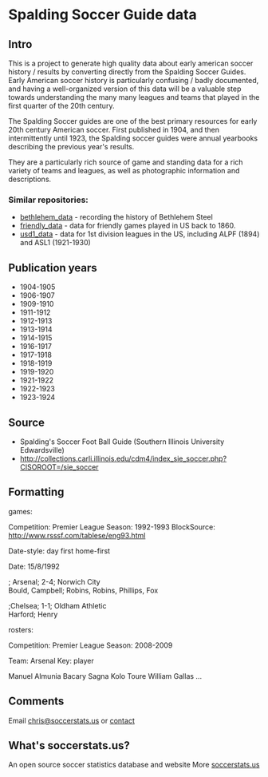 # Spalding Soccer Guide data

## Intro

This is a project to generate high quality data about early american soccer history / results by converting directly from the Spalding Soccer Guides. Early American soccer history is particularly confusing / badly documented, and having a well-organized version of this data will be a valuable step towards understanding the many many leagues and teams that played in the first quarter of the 20th century.

The Spalding Soccer guides are one of the best primary resources for early 20th century American soccer. First published in 1904, and then intermittently until 1923, the Spalding soccer guides were annual yearbooks describing the previous year's results.

They are a particularly rich source of game and standing data for a rich variety of teams and leagues, as well as photographic information and descriptions.

### Similar repositories:

* [bethlehem_data](https://github.com/soccerstatsus/bethlehem_data) - recording the history of Bethlehem Steel
* [friendly_data](https://github.com/soccerstatsus/friendly_data) - data for friendly games played in US back to 1860.
* [usd1_data](https://github.com/soccerstatsus/usd1_data) - data for 1st division leagues in the US, including ALPF (1894) and ASL1 (1921-1930)


## Publication years

* 1904-1905
* 1906-1907
* 1909-1910
* 1911-1912
* 1912-1913
* 1913-1914
* 1914-1915
* 1916-1917
* 1917-1918
* 1918-1919
* 1919-1920
* 1921-1922
* 1922-1923
* 1923-1924

## Source
* Spalding's Soccer Foot Ball Guide (Southern Illinois University Edwardsville)
* http://collections.carli.illinois.edu/cdm4/index_sie_soccer.php?CISOROOT=/sie_soccer


## Formatting

games: 

Competition: Premier League
Season: 1992-1993
BlockSource: http://www.rsssf.com/tablese/eng93.html

Date-style: day first
home-first

Date: 15/8/1992

; Arsenal; 2-4; Norwich City                
Bould, Campbell; Robins, Robins, Phillips, Fox

;Chelsea; 1-1; Oldham Athletic             
Harford; Henry

rosters: 

Competition: Premier League
Season: 2008-2009

Team: Arsenal
Key: player

Manuel Almunia
Bacary Sagna
Kolo Toure
William Gallas
...


## Comments

Email chris@soccerstats.us or [contact](http://www.soccerstats.us/contact)


## What's soccerstats.us?

An open source soccer statistics database and website
More [soccerstats.us](http://www.soccerstats.us)

     